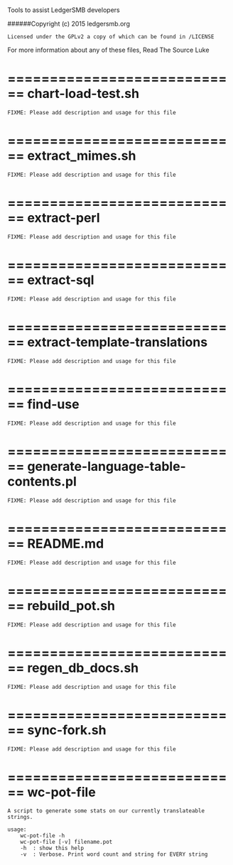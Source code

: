 # 
Tools to assist LedgerSMB developers

######Copyright (c) 2015 ledgersmb.org

    Licensed under the GPLv2 a copy of which can be found in /LICENSE

For more information about any of these files, Read The Source Luke

============================
chart-load-test.sh
============================
    FIXME: Please add description and usage for this file


============================
extract_mimes.sh
============================
    FIXME: Please add description and usage for this file


============================
extract-perl
============================
    FIXME: Please add description and usage for this file


============================
extract-sql
============================
    FIXME: Please add description and usage for this file


============================
extract-template-translations
============================
    FIXME: Please add description and usage for this file


============================
find-use
============================
    FIXME: Please add description and usage for this file


============================
generate-language-table-contents.pl
============================
    FIXME: Please add description and usage for this file


============================
README.md
============================
    FIXME: Please add description and usage for this file


============================
rebuild_pot.sh
============================
    FIXME: Please add description and usage for this file


============================
regen_db_docs.sh
============================
    FIXME: Please add description and usage for this file


============================
sync-fork.sh
============================
    FIXME: Please add description and usage for this file


============================
wc-pot-file
============================
    A script to generate some stats on our currently translateable strings.

    usage:
        wc-pot-file -h
        wc-pot-file [-v] filename.pot
        -h  : show this help
        -v  : Verbose. Print word count and string for EVERY string


